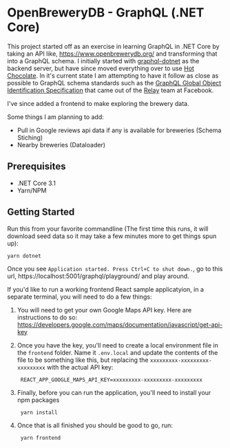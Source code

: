 # OpenBreweryDB - GraphQL (.NET Core)

This project started off as an exercise in learning GraphQL in .NET Core by taking an API like, https://www.openbrewerydb.org/ and transforming that into a GraphQL schema.  I initially started with [graphql-dotnet](https://github.com/graphql-dotnet/graphql-dotnet) as the backend server, but have since moved everything over to use [Hot Chocolate](https://hotchocolate.io/). In it's current state I am attempting to have it follow as close as possible to GraphQL schema standards such as the [GraphQL Global Object Identification Specification](https://relay.dev/graphql/objectidentification.htm) that came out of the [Relay](https://relay.dev/) team at Facebook.

I've since added a frontend to make exploring the brewery data.

Some things I am planning to add:

- Pull in Google reviews api data if any is available for breweries (Schema Stiching)
- Nearby breweries (Dataloader)

## Prerequisites

- .NET Core 3.1
- Yarn/NPM

## Getting Started

Run this from your favorite commandline (The first time this runs, it will download seed data so it may take a few minutes more to get things spun up):

    yarn dotnet

Once you see `Application started. Press Ctrl+C to shut down.`, go to this url, https://localhost:5001/graphql/playground/ and play around.

If you'd like to run a working frontend React sample applicatyion, in a separate terminal, you will need to do a few things:

1. You will need to get your own Google Maps API key. Here are instructions to do so: https://developers.google.com/maps/documentation/javascript/get-api-key

2. Once you have the key, you'll need to create a local environment file in the `frontend` folder.  Name it `.env.local` and update the contents of the file to be something like this, but replacing the `xxxxxxxxx-xxxxxxxxx-xxxxxxxxx` with the actual API key:

        REACT_APP_GOOGLE_MAPS_API_KEY=xxxxxxxxx-xxxxxxxxx-xxxxxxxxx

3. Finally, before you can run the application, you'll need to install your npm packages

        yarn install

4. Once that is all finished you should be good to go, run:

        yarn frontend
